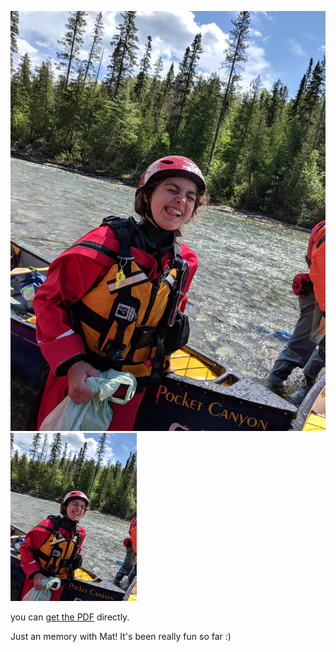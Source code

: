 ![](/css/IMG_1534.jpeg)<img src="IMG_1534.jpeg" height=40% width="40%">


you can [get the PDF](/css/Academic_Resume.pdf) directly.

Just an memory with Mat! It's been really fun so far :)
